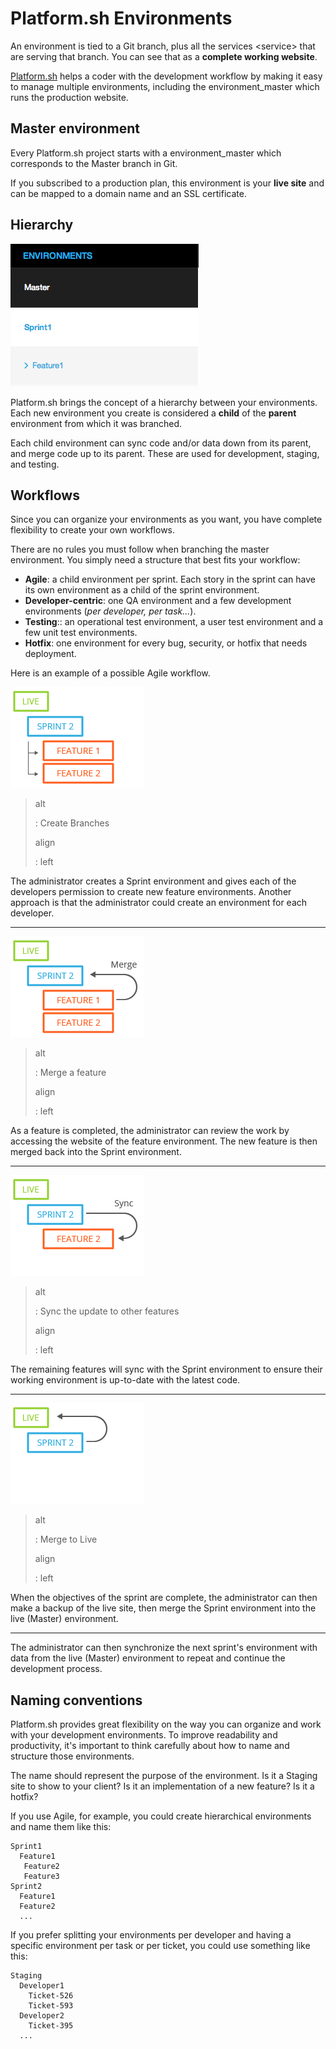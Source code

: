 Platform.sh Environments
========================

An environment is tied to a Git branch, plus all the
services \<service\> that are serving that branch. You can see that as a
**complete working website**.

[Platform.sh](https://platform.sh) helps a coder with the development
workflow by making it easy to manage multiple environments, including
the environment\_master which runs the production website.

Master environment
------------------

Every Platform.sh project starts with a environment\_master which
corresponds to the Master branch in Git.

If you subscribed to a production plan, this environment is your **live
site** and can be mapped to a domain name and an SSL certificate.

Hierarchy
---------

![](images/clone-hierarchy.png)

Platform.sh brings the concept of a hierarchy between your environments.
Each new environment you create is considered a **child** of the
**parent** environment from which it was branched.

Each child environment can sync code and/or data down from its parent,
and merge code up to its parent. These are used for development,
staging, and testing.

Workflows
---------

Since you can organize your environments as you want, you have complete
flexibility to create your own workflows.

There are no rules you must follow when branching the master
environment. You simply need a structure that best fits your workflow:

-   **Agile**: a child environment per sprint. Each story in the sprint
    can have its own environment as a child of the sprint environment.
-   **Developer-centric**: one QA environment and a few development
    environments (*per developer, per task...*).
-   **Testing**:: an operational test environment, a user test
    environment and a few unit test environments.
-   **Hotfix**: one environment for every bug, security, or hotfix that
    needs deployment.

Here is an example of a possible Agile workflow.

![image](/use-platform/images/branches.png)

> alt
>
> :   Create Branches
>
> align
>
> :   left
>
The administrator creates a Sprint environment and gives each of the
developers permission to create new feature environments. Another
approach is that the administrator could create an environment for each
developer.

------------------------------------------------------------------------

![image](/use-platform/images/merge.png)

> alt
>
> :   Merge a feature
>
> align
>
> :   left
>
As a feature is completed, the administrator can review the work by
accessing the website of the feature environment. The new feature is
then merged back into the Sprint environment.

------------------------------------------------------------------------

![image](/use-platform/images/sync.png)

> alt
>
> :   Sync the update to other features
>
> align
>
> :   left
>
The remaining features will sync with the Sprint environment to ensure
their working environment is up-to-date with the latest code.

------------------------------------------------------------------------

![image](/use-platform/images/merge-live.png)

> alt
>
> :   Merge to Live
>
> align
>
> :   left
>
When the objectives of the sprint are complete, the administrator can
then make a backup of the live site, then merge the Sprint environment
into the live (Master) environment.

------------------------------------------------------------------------

The administrator can then synchronize the next sprint's environment
with data from the live (Master) environment to repeat and continue the
development process.

Naming conventions
------------------

Platform.sh provides great flexibility on the way you can organize and
work with your development environments. To improve readability and
productivity, it's important to think carefully about how to name and
structure those environments.

The name should represent the purpose of the environment. Is it a
Staging site to show to your client? Is it an implementation of a new
feature? Is it a hotfix?

If you use Agile, for example, you could create hierarchical
environments and name them like this:

``` {.sourceCode .console}
Sprint1
  Feature1
   Feature2
   Feature3
Sprint2
  Feature1
  Feature2
  ...
```

If you prefer splitting your environments per developer and having a
specific environment per task or per ticket, you could use something
like this:

``` {.sourceCode .console}
Staging
  Developer1
    Ticket-526
    Ticket-593
  Developer2
    Ticket-395
  ...
```
